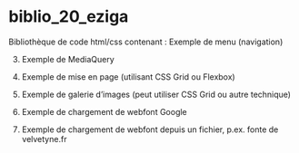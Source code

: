 # biblio_20_eziga
Bibliothèque de code html/css contenant :
Exemple de menu (navigation)

3. Exemple de MediaQuery

4. Exemple de mise en page (utilisant CSS Grid ou Flexbox)

5. Exemple de galerie d’images (peut utiliser CSS Grid ou autre technique)

6. Exemple de chargement de webfont Google

7. Exemple de chargement de webfont depuis un fichier, p.ex. fonte de velvetyne.fr
